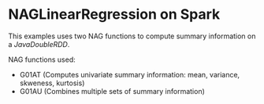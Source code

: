 # NAGLinearRegression on Spark

This examples uses two NAG functions to compute summary information on a *JavaDoubleRDD*.

NAG functions used:
- G01AT (Computes univariate summary information: mean, variance, skweness, kurtosis)
- G01AU (Combines multiple sets of summary information)
